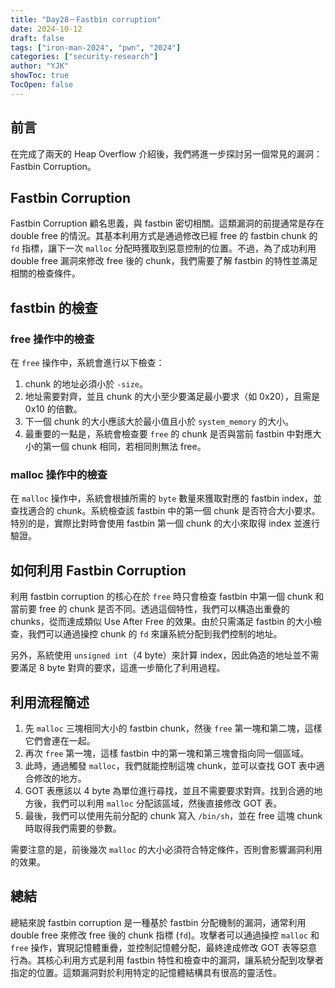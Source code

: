 ```yaml
---
title: "Day28－Fastbin corruption"
date: 2024-10-12
draft: false
tags: ["iron-man-2024", "pwn", "2024"]
categories: ["security-research"]
author: "YJK"
showToc: true
TocOpen: false
---
```



## 前言

在完成了兩天的 Heap Overflow 介紹後，我們將進一步探討另一個常見的漏洞：Fastbin Corruption。

## Fastbin Corruption

Fastbin Corruption 顧名思義，與 fastbin 密切相關。這類漏洞的前提通常是存在 double free 的情況。其基本利用方式是通過修改已經 free 的 fastbin chunk 的 `fd` 指標，讓下一次 `malloc` 分配時獲取到惡意控制的位置。不過，為了成功利用 double free 漏洞來修改 free 後的 chunk，我們需要了解 fastbin 的特性並滿足相關的檢查條件。

## fastbin 的檢查

### free 操作中的檢查

在 `free` 操作中，系統會進行以下檢查：
1. chunk 的地址必須小於 `-size`。
2. 地址需要對齊，並且 chunk 的大小至少要滿足最小要求（如 0x20），且需是 0x10 的倍數。
3. 下一個 chunk 的大小應該大於最小值且小於 `system_memory` 的大小。
4. 最重要的一點是，系統會檢查要 `free` 的 chunk 是否與當前 fastbin 中對應大小的第一個 chunk 相同，若相同則無法 free。

### malloc 操作中的檢查

在 `malloc` 操作中，系統會根據所需的 `byte` 數量來獲取對應的 fastbin index，並查找適合的 chunk。系統檢查該 fastbin 中的第一個 chunk 是否符合大小要求。特別的是，實際比對時會使用 fastbin 第一個 chunk 的大小來取得 index 並進行驗證。

## 如何利用 Fastbin Corruption

利用 fastbin corruption 的核心在於 `free` 時只會檢查 fastbin 中第一個 chunk 和當前要 free 的 chunk 是否不同。透過這個特性，我們可以構造出重疊的 chunks，從而達成類似 Use After Free 的效果。由於只需滿足 fastbin 的大小檢查，我們可以通過操控 chunk 的 `fd` 來讓系統分配到我們控制的地址。

另外，系統使用 `unsigned int`（4 byte）來計算 index，因此偽造的地址並不需要滿足 8 byte 對齊的要求，這進一步簡化了利用過程。

## 利用流程簡述

1. 先 `malloc` 三塊相同大小的 fastbin chunk，然後 `free` 第一塊和第二塊，這樣它們會連在一起。
2. 再次 `free` 第一塊，這樣 fastbin 中的第一塊和第三塊會指向同一個區域。
3. 此時，通過觸發 `malloc`，我們就能控制這塊 chunk，並可以查找 GOT 表中適合修改的地方。
4. GOT 表應該以 4 byte 為單位進行尋找，並且不需要要求對齊。找到合適的地方後，我們可以利用 `malloc` 分配該區域，然後直接修改 GOT 表。
5. 最後，我們可以使用先前分配的 chunk 寫入 `/bin/sh`，並在 free 這塊 chunk 時取得我們需要的參數。

需要注意的是，前後幾次 `malloc` 的大小必須符合特定條件，否則會影響漏洞利用的效果。


## 總結

總結來說 fastbin corruption 是一種基於 fastbin 分配機制的漏洞，通常利用 double free 來修改 free 後的 chunk 指標 (`fd`)。攻擊者可以通過操控 `malloc` 和 `free` 操作，實現記憶體重疊，並控制記憶體分配，最終達成修改 GOT 表等惡意行為。其核心利用方式是利用 fastbin 特性和檢查中的漏洞，讓系統分配到攻擊者指定的位置。這類漏洞對於利用特定的記憶體結構具有很高的靈活性。